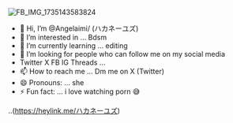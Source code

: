 ![FB_IMG_1735143583824](https://github.com/user-attachments/assets/d2aa3844-ef51-477e-b3ad-338a83ca60fe)
- 👋 Hi, I’m @Angelaimi/ (ハカネーユズ‎) 
- 👀 I’m interested in ... Bdsm
- 🌱 I’m currently learning ... editing
- 💞️ I’m looking for people who can follow me on my social media
- Twitter X FB IG Threads  ...
- 📫 How to reach me ... Dm me on X (Twitter)
- 😄 Pronouns: ... she
- ⚡ Fun fact: ... i love watching porn 😅

<!---
ハカネーユズ/Angelaimi is a ✨ special ✨ repository because its `README.md` (this file) appears on your GitHub profile.
You can click the Preview link to take a look at your changes.
--->
..(https://heylink.me/ハカネーユズ)
